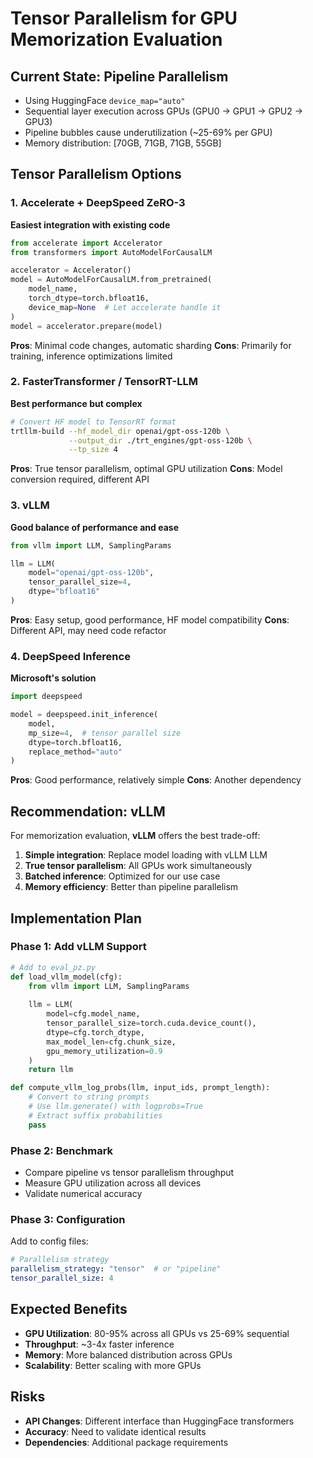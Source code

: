# Tensor Parallelism for GPU Memorization Evaluation

## Current State: Pipeline Parallelism
- Using HuggingFace `device_map="auto"` 
- Sequential layer execution across GPUs (GPU0 → GPU1 → GPU2 → GPU3)
- Pipeline bubbles cause underutilization (~25-69% per GPU)
- Memory distribution: [70GB, 71GB, 71GB, 55GB]

## Tensor Parallelism Options

### 1. Accelerate + DeepSpeed ZeRO-3
**Easiest integration with existing code**
```python
from accelerate import Accelerator
from transformers import AutoModelForCausalLM

accelerator = Accelerator()
model = AutoModelForCausalLM.from_pretrained(
    model_name,
    torch_dtype=torch.bfloat16,
    device_map=None  # Let accelerate handle it
)
model = accelerator.prepare(model)
```

**Pros**: Minimal code changes, automatic sharding
**Cons**: Primarily for training, inference optimizations limited

### 2. FasterTransformer / TensorRT-LLM
**Best performance but complex**
```bash
# Convert HF model to TensorRT format
trtllm-build --hf_model_dir openai/gpt-oss-120b \
             --output_dir ./trt_engines/gpt-oss-120b \
             --tp_size 4
```

**Pros**: True tensor parallelism, optimal GPU utilization
**Cons**: Model conversion required, different API

### 3. vLLM 
**Good balance of performance and ease**
```python
from vllm import LLM, SamplingParams

llm = LLM(
    model="openai/gpt-oss-120b",
    tensor_parallel_size=4,
    dtype="bfloat16"
)
```

**Pros**: Easy setup, good performance, HF model compatibility
**Cons**: Different API, may need code refactor

### 4. DeepSpeed Inference
**Microsoft's solution**
```python
import deepspeed

model = deepspeed.init_inference(
    model,
    mp_size=4,  # tensor parallel size
    dtype=torch.bfloat16,
    replace_method="auto"
)
```

**Pros**: Good performance, relatively simple
**Cons**: Another dependency

## Recommendation: vLLM

For memorization evaluation, **vLLM** offers the best trade-off:

1. **Simple integration**: Replace model loading with vLLM LLM
2. **True tensor parallelism**: All GPUs work simultaneously
3. **Batched inference**: Optimized for our use case
4. **Memory efficiency**: Better than pipeline parallelism

## Implementation Plan

### Phase 1: Add vLLM Support
```python
# Add to eval_pz.py
def load_vllm_model(cfg):
    from vllm import LLM, SamplingParams
    
    llm = LLM(
        model=cfg.model_name,
        tensor_parallel_size=torch.cuda.device_count(),
        dtype=cfg.torch_dtype,
        max_model_len=cfg.chunk_size,
        gpu_memory_utilization=0.9
    )
    return llm

def compute_vllm_log_probs(llm, input_ids, prompt_length):
    # Convert to string prompts
    # Use llm.generate() with logprobs=True
    # Extract suffix probabilities
    pass
```

### Phase 2: Benchmark
- Compare pipeline vs tensor parallelism throughput
- Measure GPU utilization across all devices
- Validate numerical accuracy

### Phase 3: Configuration
Add to config files:
```yaml
# Parallelism strategy
parallelism_strategy: "tensor"  # or "pipeline" 
tensor_parallel_size: 4
```

## Expected Benefits
- **GPU Utilization**: 80-95% across all GPUs vs 25-69% sequential
- **Throughput**: ~3-4x faster inference
- **Memory**: More balanced distribution across GPUs
- **Scalability**: Better scaling with more GPUs

## Risks
- **API Changes**: Different interface than HuggingFace transformers  
- **Accuracy**: Need to validate identical results
- **Dependencies**: Additional package requirements
